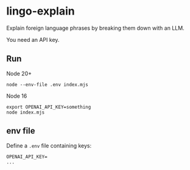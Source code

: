 # lingo-explain

Explain foreign language phrases by breaking them down with an LLM. 

You need an API key.

## Run

Node 20+

```
node --env-file .env index.mjs
```

Node 16

```
export OPENAI_API_KEY=something
node index.mjs
```

## env file

Define a `.env` file containing keys:

```
OPENAI_API_KEY=
...
```
